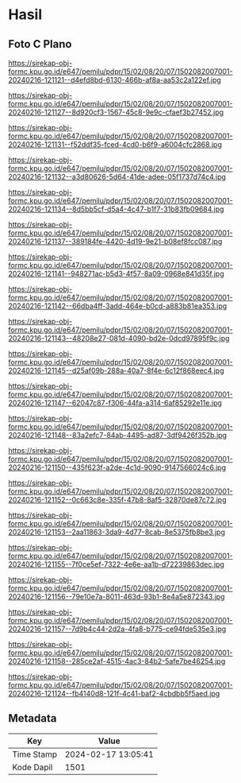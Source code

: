 # Hasil

## Foto C Plano

https://sirekap-obj-formc.kpu.go.id/e647/pemilu/pdpr/15/02/08/20/07/1502082007001-20240216-121121--d4efd8bd-6130-466b-af8a-aa53c2a122ef.jpg

https://sirekap-obj-formc.kpu.go.id/e647/pemilu/pdpr/15/02/08/20/07/1502082007001-20240216-121127--8d920cf3-1567-45c8-9e9c-cfaef3b27452.jpg

https://sirekap-obj-formc.kpu.go.id/e647/pemilu/pdpr/15/02/08/20/07/1502082007001-20240216-121131--f52ddf35-fced-4cd0-b6f9-a6004cfc2868.jpg

https://sirekap-obj-formc.kpu.go.id/e647/pemilu/pdpr/15/02/08/20/07/1502082007001-20240216-121132--a3d80626-5d64-41de-adee-05f1737d74c4.jpg

https://sirekap-obj-formc.kpu.go.id/e647/pemilu/pdpr/15/02/08/20/07/1502082007001-20240216-121134--8d5bb5cf-d5a4-4c47-b1f7-31b83fb09684.jpg

https://sirekap-obj-formc.kpu.go.id/e647/pemilu/pdpr/15/02/08/20/07/1502082007001-20240216-121137--389184fe-4420-4d19-9e21-b08ef8fcc087.jpg

https://sirekap-obj-formc.kpu.go.id/e647/pemilu/pdpr/15/02/08/20/07/1502082007001-20240216-121141--948271ac-b5d3-4f57-8a09-0968e841d35f.jpg

https://sirekap-obj-formc.kpu.go.id/e647/pemilu/pdpr/15/02/08/20/07/1502082007001-20240216-121142--66dba4ff-3add-464e-b0cd-a883b81ea353.jpg

https://sirekap-obj-formc.kpu.go.id/e647/pemilu/pdpr/15/02/08/20/07/1502082007001-20240216-121143--48208e27-081d-4090-bd2e-0dcd97895f9c.jpg

https://sirekap-obj-formc.kpu.go.id/e647/pemilu/pdpr/15/02/08/20/07/1502082007001-20240216-121145--d25af09b-288a-40a7-8f4e-6c12f868eec4.jpg

https://sirekap-obj-formc.kpu.go.id/e647/pemilu/pdpr/15/02/08/20/07/1502082007001-20240216-121147--62047c87-f306-44fa-a314-6af85292e11e.jpg

https://sirekap-obj-formc.kpu.go.id/e647/pemilu/pdpr/15/02/08/20/07/1502082007001-20240216-121148--83a2efc7-84ab-4495-ad87-3df9426f352b.jpg

https://sirekap-obj-formc.kpu.go.id/e647/pemilu/pdpr/15/02/08/20/07/1502082007001-20240216-121150--435f623f-a2de-4c1d-9090-9147566024c6.jpg

https://sirekap-obj-formc.kpu.go.id/e647/pemilu/pdpr/15/02/08/20/07/1502082007001-20240216-121152--0c663c8e-335f-47b8-8af5-32870de87c72.jpg

https://sirekap-obj-formc.kpu.go.id/e647/pemilu/pdpr/15/02/08/20/07/1502082007001-20240216-121153--2aa11863-3da9-4d77-8cab-8e5375fb8be3.jpg

https://sirekap-obj-formc.kpu.go.id/e647/pemilu/pdpr/15/02/08/20/07/1502082007001-20240216-121155--7f0ce5ef-7322-4e6e-aa1b-d72239863dec.jpg

https://sirekap-obj-formc.kpu.go.id/e647/pemilu/pdpr/15/02/08/20/07/1502082007001-20240216-121156--79e10e7a-8011-463d-93b1-8e4a5e872343.jpg

https://sirekap-obj-formc.kpu.go.id/e647/pemilu/pdpr/15/02/08/20/07/1502082007001-20240216-121157--7d9b4c44-2d2a-4fa8-b775-ce94fde535e3.jpg

https://sirekap-obj-formc.kpu.go.id/e647/pemilu/pdpr/15/02/08/20/07/1502082007001-20240216-121158--285ce2af-4515-4ac3-84b2-5afe7be46254.jpg

https://sirekap-obj-formc.kpu.go.id/e647/pemilu/pdpr/15/02/08/20/07/1502082007001-20240216-121124--fb4140d8-121f-4c41-baf2-4cbdbb5f5aed.jpg


## Metadata

| Key        | Value               |
| ---------- | ------------------- |
| Time Stamp | 2024-02-17 13:05:41 |
| Kode Dapil | 1501                |



